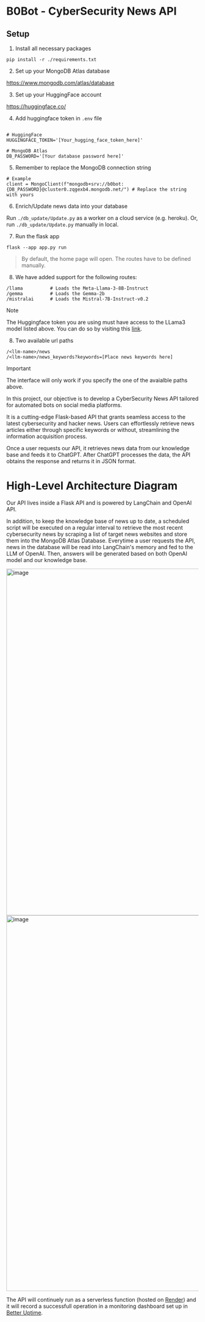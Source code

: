 # B0Bot - CyberSecurity News API

## Setup
1. Install all necessary packages

`pip install -r ./requirements.txt`

2. Set up your MongoDB Atlas database

https://www.mongodb.com/atlas/database

3. Set up your HuggingFace account

https://huggingface.co/


4. Add huggingface token in `.env` file

```

# HuggingFace
HUGGINGFACE_TOKEN='[Your_hugging_face_token_here]'

# MongoDB Atlas
DB_PASSWORD='[Your database password here]'
```

5. Remember to replace the MongoDB connection string

```
# Example
client = MongoClient(f"mongodb+srv://b0bot:{DB_PASSWORD}@cluster0.zqgexb4.mongodb.net/") # Replace the string with yours
```

6. Enrich/Update news data into your database

Run `./db_update/Update.py` as a worker on a cloud service (e.g. heroku).
Or, run `./db_update/Update.py` manually in local.

7. Run the flask app

`flask --app app.py run`

> By default, the home page will open. The routes have to be defined manually.

8. We have added support for the following routes:
```
/llama          # Loads the Meta-Llama-3-8B-Instruct
/gemma          # Loads the Gemma-2b
/mistralai      # Loads the Mistral-7B-Instruct-v0.2
``` 
> [!NOTE]
> The Huggingface token you are using must have access to the LLama3 model listed above.
> You can do so by visiting this [link](https://huggingface.co/meta-llama/Meta-Llama-3-8B-Instruct).

8. Two available url paths
```
/<llm-name>/news
/<llm-name>/news_keywords?keywords=[Place news keywords here]
```
> [!IMPORTANT]
> The interface will only work if you specify the one of the avaialble paths above.

In this project, our objective is to develop a CyberSecurity News API tailored for automated bots on social media platforms.

It is a cutting-edge Flask-based API that grants seamless access to the latest cybersecurity and hacker news. Users can effortlessly retrieve news articles either through specific keywords or without, streamlining the information acquisition process.

Once a user requests our API, it retrieves news data from our knowledge base and feeds it to ChatGPT. After ChatGPT processes the data, the API obtains the response and returns it in JSON format.

# High-Level Architecture Diagram

Our API lives inside a Flask API and is powered by LangChain and OpenAI API. 

In addition, to keep the knowledge base of news up to date, a scheduled script will be executed on a regular interval to retrieve the most recent cybersecurity news by scraping a list of target news websites and store them into the MongoDB Atlas Database. Everytime a user requests the API, news in the database will be read into LangChain's memory and fed to the LLM of OpenAI. Then, answers will be generated based on both OpenAI model and our knowledge base.

<img width="908" alt="image" src="https://github.com/CoToYo/b0bot/assets/56789038/218fdf2b-be27-4222-9119-81c3dc5c4e02">

<img width="984" alt="image" src="https://github.com/CoToYo/b0bot/assets/56789038/4e5fe460-a210-46e9-b490-caa02e34c3af">

The API will continuely run as a serverless function (hosted on [Render](https://render.com/)) and it will record a successfull operation in a monitoring dashboard set up in [Better Uptime](https://betterstack.com/better-uptime).
